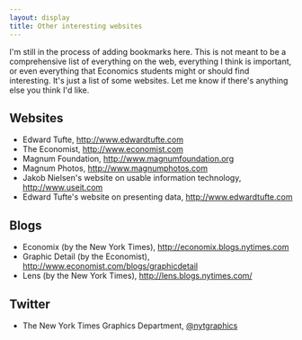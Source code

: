 ```yaml
---
layout: display
title: Other interesting websites
---
```


I'm still in the process of adding bookmarks here. This is not meant
to be a comprehensive list of everything on the web, everything I
think is important, or even everything that Economics students might
or should find interesting. It's just a list of some websites. Let me
know if there's anything else you think I'd like.

Websites
--------

* Edward Tufte, <http://www.edwardtufte.com>
* The Economist, <http://www.economist.com>
* Magnum Foundation, <http://www.magnumfoundation.org>
* Magnum Photos, <http://www.magnumphotos.com>
* Jakob Nielsen's website on usable information technology, <http://www.useit.com>
* Edward Tufte's website on presenting data, <http://www.edwardtufte.com>

Blogs
-----

* Economix (by the New York Times), <http://economix.blogs.nytimes.com>
* Graphic Detail (by the Economist), <http://www.economist.com/blogs/graphicdetail>
* Lens (by the New York Times), <http://lens.blogs.nytimes.com/>

Twitter
-------

* The New York Times Graphics Department, [@nytgraphics](https://twitter.com/nytgraphics)

